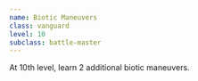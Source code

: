 ```yaml
---
name: Biotic Maneuvers
class: vanguard
level: 10
subclass: battle-master
---
```


At 10th level, learn 2 additional biotic maneuvers.
